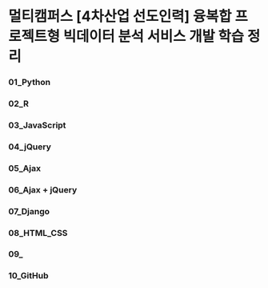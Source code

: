 # 멀티캠퍼스 [4차산업 선도인력] 융복합 프로젝트형 빅데이터 분석 서비스 개발 학습 정리
> 

### 01_Python

### 02_R

### 03_JavaScript

### 04_jQuery

### 05_Ajax

### 06_Ajax + jQuery

### 07_Django

### 08_HTML_CSS

### 09_

### 10_GitHub